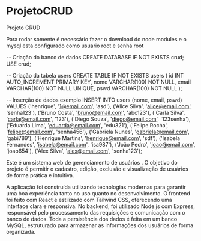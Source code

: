 # ProjetoCRUD
Projeto CRUD

Para rodar somente é necessário fazer o download do node modules e o mysql esta configurado como usuario root e senha root

-- Criação do banco de dados
CREATE DATABASE IF NOT EXISTS crud;
USE crud;

-- Criação da tabela users
CREATE TABLE IF NOT EXISTS users (
    id INT AUTO_INCREMENT PRIMARY KEY,
    nome VARCHAR(100) NOT NULL,
    email VARCHAR(100) NOT NULL UNIQUE,
    pswd VARCHAR(100) NOT NULL
);

-- Inserção de dados exemplo
INSERT INTO users (nome, email, pswd) VALUES
('henrique', '1@email.com', 'asd'),
('Alice Silva', 'alice@email.com', 'senha123'),
('Bruno Costa', 'bruno@email.com', 'abc123'),
('Carla Silva', 'carla@email.com', '123'),
('Diego Souza', 'diego@email.com', '123senha'),
('Eduarda Lima', 'eduarda@email.com', 'edu321'),
('Felipe Rocha', 'felipe@email.com', 'senha456'),
('Gabriela Nunes', 'gabriela@email.com', 'gabi789'),
('Henrique Martins', 'henrique@email.com', 'sdf'),
('Isabela Fernandes', 'isabela@email.com', 'isa987'),
('João Pedro', 'joao@email.com', 'joao654'),
('Alex Silva', 'alex@email.com', 'senha123');

Este é um sistema web de gerenciamento de usuários . O objetivo do projeto é permitir o cadastro, edição, exclusão e visualização de usuários de forma prática e intuitiva.

A aplicação foi construída utilizando tecnologias modernas para garantir uma boa experiência tanto no uso quanto no desenvolvimento. O frontend foi feito com React e estilizado com Tailwind CSS, oferecendo uma interface clara e responsiva. No backend, foi utilizado Node.js com Express, responsável pelo processamento das requisições e comunicação com o banco de dados. Toda a persistência dos dados é feita em um banco MySQL, estruturado para armazenar as informações dos usuários de forma organizada.
